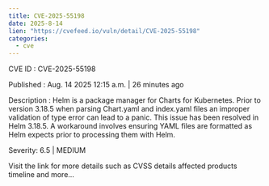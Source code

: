 ```yaml
--- 
title: CVE-2025-55198
date: 2025-8-14
lien: "https://cvefeed.io/vuln/detail/CVE-2025-55198"
categories:
  - cve
---
```


CVE ID : CVE-2025-55198

Published :  Aug. 14
2025
12:15 a.m. | 26 minutes ago

Description : Helm is a package manager for Charts for Kubernetes. Prior to version 3.18.5
when parsing Chart.yaml and index.yaml files
an improper validation of type error can lead to a panic. This issue has been resolved in Helm 3.18.5. A workaround involves ensuring YAML files are formatted as Helm expects prior to processing them with Helm.

Severity: 6.5 | MEDIUM

Visit the link for more details
such as CVSS details
affected products
timeline
and more...
